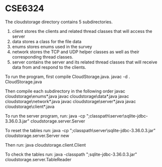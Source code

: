 # CSE6324
The cloudstorage directory contains 5 subdirectories.

1) client stores the clients and related thread classes that will access the server
2) data stores a class for the file data
3) enums stores enums used in the survey
4) network stores the TCP and UDP helper classes as well as their corresponding thread classes.
5) server contains the server and its related thread classes that will receive data from and respond to the clients.

To run the program, first compile CloudStorage.java. 
javac -d . CloudStorage.java

Then compile each subdirectory in the following order
javac cloudstorage\enums\*.java
javac cloudstorage\data\*.java
javac cloudstorage\network\*.java
javac cloudstorage\server\*.java
javac cloudstorage\client\*.java

To run the server program, run: 
java -cp ";classpath\server\sqlite-jdbc-3.36.0.3.jar" cloudstorage.server.Server

To reset the tables run:
java -cp ";classpath\server\sqlite-jdbc-3.36.0.3.jar" cloudstorage.server.Server new
 
Then run:
java cloudstorage.client.Client

To check the tables run:
java -classpath ";sqlite-jdbc-3.36.0.3.jar" cloudstorage.server.TableReader